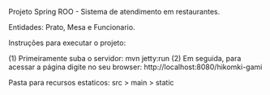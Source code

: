 Projeto Spring ROO - Sistema de atendimento em restaurantes.

Entidades:
Prato, Mesa e Funcionario.

Instruções para executar o projeto:

(1) Primeiramente suba o servidor: mvn jetty:run
(2) Em seguida, para acessar a página digite no seu browser: http://localhost:8080/hikomki-gami

Pasta para recursos estaticos:
src > main > static
